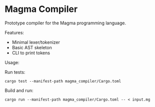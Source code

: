 # Magma Compiler

Prototype compiler for the Magma programming language.

Features:

- Minimal lexer/tokenizer
- Basic AST skeleton
- CLI to print tokens

Usage:

Run tests:

    cargo test --manifest-path magma_compiler/Cargo.toml

Build and run:

    cargo run --manifest-path magma_compiler/Cargo.toml -- < input.mg
